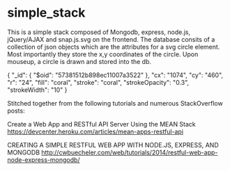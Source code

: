 # simple_stack

This is a simple stack composed of Mongodb, express, node.js, jQuery/AJAX and snap.js.svg on the frontend.
The database consits of a collection of json objects which are the attributes for a svg circle element.
Most importantly they store the x,y coordinates of the circle.
Upon mouseup, a circle is drawn and stored into the db. 


{ 
  "_id": { "$oid": "57381512b898ec11007a3522" }, 
  "cx": "1074", 
  "cy": "460", 
  "r": "24", 
  "fill": "coral", 
  "stroke": "coral", 
  "strokeOpacity": "0.3", 
  "strokeWidth": "10" 
}



Stitched together from the following tutorials and numerous StackOverflow posts:

Create a Web App and RESTful API Server Using the MEAN Stack
https://devcenter.heroku.com/articles/mean-apps-restful-api

CREATING A SIMPLE RESTFUL WEB APP WITH NODE.JS, EXPRESS, AND MONGODB
http://cwbuecheler.com/web/tutorials/2014/restful-web-app-node-express-mongodb/
